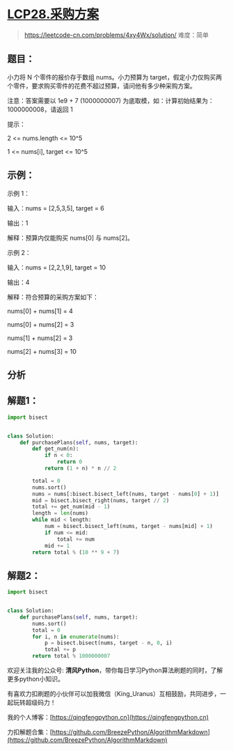 # [LCP28.采购方案](https://leetcode-cn.com/problems/4xy4Wx/solution/)
> https://leetcode-cn.com/problems/4xy4Wx/solution/
> 难度：简单

## 题目：

小力将 N 个零件的报价存于数组 nums。小力预算为 target，假定小力仅购买两个零件，要求购买零件的花费不超过预算，请问他有多少种采购方案。

注意：答案需要以 1e9 + 7 (1000000007) 为底取模，如：计算初始结果为：1000000008，请返回 1

提示：

2 <= nums.length <= 10^5

1 <= nums[i], target <= 10^5

## 示例：

示例 1：

输入：nums = [2,5,3,5], target = 6

输出：1

解释：预算内仅能购买 nums[0] 与 nums[2]。

示例 2：

输入：nums = [2,2,1,9], target = 10

输出：4

解释：符合预算的采购方案如下：

nums[0] + nums[1] = 4

nums[0] + nums[2] = 3

nums[1] + nums[2] = 3

nums[2] + nums[3] = 10

## 分析

## 解题1：

```python
import bisect


class Solution:
    def purchasePlans(self, nums, target):
        def get_num(n):
            if n < 0:
                return 0
            return (1 + n) * n // 2

        total = 0
        nums.sort()
        nums = nums[:bisect.bisect_left(nums, target - nums[0] + 1)]
        mid = bisect.bisect_right(nums, target // 2)
        total += get_num(mid - 1)
        length = len(nums)
        while mid < length:
            num = bisect.bisect_left(nums, target - nums[mid] + 1)
            if num <= mid:
                total += num
            mid += 1
        return total % (10 ** 9 + 7)
```

## 解题2：

```python
import bisect


class Solution:
    def purchasePlans(self, nums, target):
        nums.sort()
        total = 0
        for i, n in enumerate(nums):
            p = bisect.bisect(nums, target - n, 0, i)
            total += p
        return total % 1000000007
```

欢迎关注我的公众号: **清风Python**，带你每日学习Python算法刷题的同时，了解更多python小知识。

有喜欢力扣刷题的小伙伴可以加我微信（King_Uranus）互相鼓励，共同进步，一起玩转超级码力！

我的个人博客：[https://qingfengpython.cn](https://qingfengpython.cn)

力扣解题合集：[https://github.com/BreezePython/AlgorithmMarkdown](https://github.com/BreezePython/AlgorithmMarkdown)
